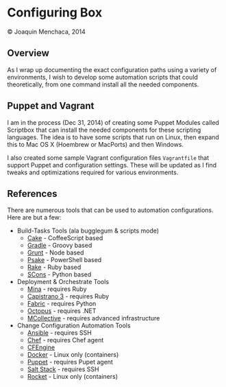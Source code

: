 # Configuring Box

© Joaquin Menchaca, 2014

## Overview

As I wrap up documenting the exact configuration paths using a variety of environments, I wish to develop some automation scripts that could theoretically, from one command install all the needed components.

## Puppet and Vagrant

I am in the process (Dec 31, 2014) of creating some Puppet Modules called Scriptbox that can install the needed components for these scripting languages.  The idea is to have some scripts that run on Linux, then expand this to Mac OS X (Hoembrew or MacPorts) and then Windows.

I also created some sample Vagrant configuration files `Vagrantfile` that support Puppet and configuration settings.  These will be updated as I find tweaks and optimizations required for various environments.

## References

There are numerous tools that can be used to automation configurations.  Here are but a few:

* Build-Tasks Tools (ala bugglegum & scripts mode)
  * [Cake](http://coffeescript.org/documentation/docs/cake.html) - CoffeeScript based
  * [Gradle](http://www.gradle.org/) - Groovy based
  * [Grunt](http://gruntjs.com/) - Node based
  * [Psake](https://github.com/psake/psake) - PowerShell based
  * [Rake](https://github.com/ruby/rake) - Ruby based
  * [SCons](http://scons.org/) - Python based
* Deployment & Orchestrate Tools
  * [Mina](http://nadarei.co/mina/) - requires Ruby
  * [Capistrano 3](http://capistranorb.com/) - requires Ruby
  * [Fabric](http://www.fabfile.org/) - requires Python
  * [Octopus](http://octopusdeploy.com/) - requires .NET
  * [MCollective](https://puppetlabs.com/mcollective) - requires advanced infrastructure
* Change Configuration Automation Tools
  * [Ansible](http://www.ansible.com/) - requires SSH
  * [Chef](https://www.chef.io/) - requires Chef agent
  * [CFEngine](http://cfengine.com/)
  * [Docker](https://www.docker.com/) - Linux only (containers)
  * [Puppet](https://puppetlabs.com/) - requires Pupet agent
  * [Salt Stack](http://www.saltstack.com/) - requires SSH
  * [Rocket](https://github.com/coreos/rocket) - Linux only (containers)
